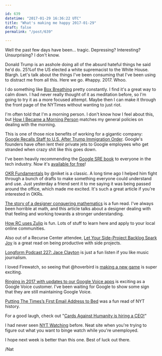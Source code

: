 ```yaml
---

id: 639
datetime: "2017-01-29 16:36:22 UTC"
title: "What's making me happy 2017-01-29"
draft: false
permalink: "/post/639"

---
```


Well the past few days have been... tragic. Depressing? Interesting? Unsurprising? I don't know. 

Donald Trump is an asshole doing all of the absurd hateful things he said he'd do. 25%of the US elected a white supremacist to the White House. Blargh. Let's talk about the things I've been consuming that I've been using to distract me from all this. Here we go. #happy. 2017. Whoo. 

I do something like [Box Breathing](http://quietkit.com/box-breathing/) pretty constantly. I find it's a great way to calm down. I had never really thought of it as meditation before, so I'm going to try it as a more focused attempt. Maybe then I can make it through the front page of the NYTimes without wanting to just riot.

I'm often told that I'm a morning person. I don't know how I feel about this, but [How I Became a Morning Person](http://www.extracrispy.com/culture/1979/how-i-became-a-morning-person?xid=extracrispy_socialflow_twitter) matches my general policies on dealing with the morning. 

This is one of those nice benefits of working for a gigantic company: [Google Recalls Staff to U.S. After Trump Immigration Order](https://www.bloomberg.com/news/articles/2017-01-28/google-recalls-some-staff-to-u-s-after-trump-immigration-order). Google's founders have often lent their private jets to Google employees who get stranded when crazy shit like this goes down.

I've been heavily recommending the [Google SRE book](https://landing.google.com/sre/) to everyone in the tech industry. Now it's [available for free](https://landing.google.com/sre/book/index.html)!

[OKR Fundamentals](https://medium.com/startup-tools/okrs-5afdc298bc28) by @niket is a classic. A long time ago I helped him fight through a bunch of drafts to make something everyone could understand and use. Just yesterday a friend sent it to me saying it was being passed around the office, which made me excited. It's such a great article if you're interested in OKRs. 

[The story of a designer conquering mathematics](https://blog.framer.com/a-story-of-a-designer-conquering-mathematics-d0fd4585f0ba?source=ifttt--------------1) is a fun read. I've always been horrible at math, and this article talks about a designer dealing with that feeling and working towards a stronger understanding.

[How RC uses Zulip](https://www.recurse.com/blog/112-how-rc-uses-zulip) is fun. Lots of stuff to learn here and apply to your local online communities.

Also out of a Recurse Center attendee, [Let Your Side-Project Backlog Spark Joy](http://gwendolyn.io/let-your-side-project-backlog-spark-joy/) is a great read on being productive with side projects.

[Longform Podcast 227: Jace Clayton](https://longform.org/posts/longform-podcast-227-jace-clayton) is just a fun listen if you like music journalism.

I loved Firewatch, so seeing that @hoverbird is [making a new game](https://medium.com/@hoverbird/the-soul-of-a-new-game-a8a92125bdd?source=ifttt--------------1) is super exciting.

[Ringing in 2017 with updates to our Google Voice apps](https://blog.google/products/google-voice/ringing-2017-updates-our-google-voice-apps/) is exciting as a Google Voice customer. I've been waiting for Google to show some sign that they are still maintaining Google Voice.

[Putting The Times’s First Email Address to Bed](https://nyti.ms/2k9eADZ) was a fun read of NYT history.

For a good laugh, check out "[Cards Against Humanity is hiring a CEO!](https://chicago.craigslist.org/chc/bus/5970647019.html)"

I had never seen [NYT Watching](http://www.nytimes.com/watching) before. Neat site when you're trying to figure out what you want to binge watch while you're unemployed.

I hope next week is better than this one. Best of luck out there.

/Nat


